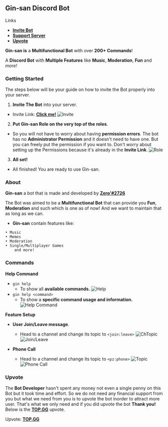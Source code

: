 ## Gin-san Discord Bot

Links
- **[Invite Bot](https://bit.ly/2NtdTWy)**
- **[Support Server](https://discord.gg/ZsSx8XB)**
- **[Upvote](https://top.gg/bot/524873335864033290)**

**Gin-san is** a **Multifunctional Bot** with over **200+ Commands**!

A **Discord Bot** with **Multiple Features** like **Music**, **Moderation**, **Fun** and *more!*

### Getting Started
The steps below will be your guide on how to invite the Bot properly into your server.

1. **Invite The Bot** into your server.
- Invite Link: **[Click me!](https://bit.ly/2NtdTWy)**
![Invite](https://i.postimg.cc/nLt59MP2/Screenshot-2020-0821-051651.png)

2. **Put Gin-san Role on the very top of the roles**.
- So you will not have to worry about having **permission errors**. The bot has no **Administrator Permission** and it doesn't need to have one. But you can freely put the permission if you want to. Don't worry about setting up the Permissions because it's already in the **Invite Link**.
![Role](https://i.postimg.cc/mDkPYZcz/Screenshot-2020-0821-050921.png)

3. **All set!**
- All finished! You are ready to use Gin-san.

### About

**Gin-san** a bot that is made and developed by **[Zero'#2726](https://discord.gg/ZsSx8XB)**

The Bot was aimed to be a **Multifunctional Bot** that can provide you **Fun**, **Moderation** and such which is one as of now! And we want to maintain that as long as we can.
 
- **Gin-san** contain features like:
```
• Music
• Memes
• Moderation
• Single/Multiplayer Games
    and more!
```
### Commands
**Help Command**
- `gin help`
     - To show all **available commands.**
![Help](https://i.postimg.cc/SQ8ywzpQ/Screenshot-2020-0821-050301.png)
- `gin help <command>`
     - To show a **specific command usage and information.**
![Help Command](https://i.postimg.cc/vmpJz3Tr/Screenshot-2020-0821-050505.png)

**Feature Setup**
- **User Join/Leave message**.
     - Head to a channel and change its topic to `<join:leave>`
![ChTopic](https://i.postimg.cc/wTThWzSV/Screenshot-2020-0821-045816.png)
![Join/Leave](https://i.postimg.cc/GmG6qk0G/20200821-044927.png)

- **Phone Call**
     - Head to a channel and change its topic to `<pz:phone>`
![Topic](https://i.postimg.cc/CKynVp69/Screenshot-2020-0821-045845.png)
![Phone Call](https://i.postimg.cc/sxCTBLXL/Screenshot-2020-0821-045531.png)

### Upvote
The **Bot Developer** hasn't spent any money not even a single penny on this Bot but it took time and effort. So we do not need any financial support from you but what we need from you is to upvote the bot inorder to attract more user. That's what we only need and if you did upvote the bot **Thank you!**
Below is the **[TOP.GG](https://top.gg/bot/524873335864033290)** upvote.

Upvote: **[TOP.GG](https://top.gg/bot/524873335864033290)**


